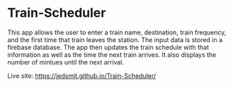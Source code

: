 # Train-Scheduler
This app allows the user to enter a train name, destination, train frequency, and the first time that train leaves the station.  The input data is stored in a firebase database. The app then updates the train schedule with that information as well as the time the next train arrives. It also displays the number of mintues until the next arrival. 

Live site:  https://jedsmit.github.io/Train-Scheduler/
